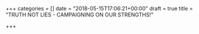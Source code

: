 +++
categories = []
date = "2018-05-15T17:06:21+00:00"
draft = true
title = "TRUTH NOT LIES - CAMPAIGNING ON OUR STRENGTHS!"

+++
